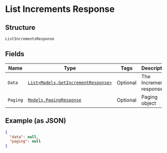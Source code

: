
# List Increments Response

## Structure

`ListIncrementsResponse`

## Fields

| Name | Type | Tags | Description |
|  --- | --- | --- | --- |
| `Data` | [`List<Models.GetIncrementResponse>`](../../doc/models/get-increment-response.md) | Optional | The Increments response |
| `Paging` | [`Models.PagingResponse`](../../doc/models/paging-response.md) | Optional | Paging object |

## Example (as JSON)

```json
{
  "data": null,
  "paging": null
}
```

